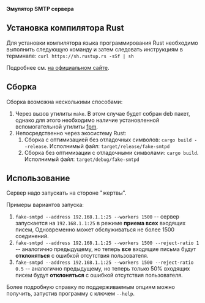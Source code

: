 **Эмулятор SMTP сервера**

## Установка компилятора Rust

Для установки компилятора языка программирования Rust необходимо выполнить следующую команду и затем следовать инструкциям в терминале: `curl https://sh.rustup.rs -sSf | sh`

Подробнее см. [на официальном сайте](https://www.rust-lang.org/en-US/install.html).

## Сборка

Сборка возможна несколькими способами:

1. Через вызов утилиты `make`. В этом случае будет собран deb пакет, однако для этого необходимо наличие установленной вспомогательной утилиты [fpm](https://github.com/jordansissel/fpm).
1. Непосредственно через экосистему Rust:
	1. Сборка с оптимизацией без отладочных символов: `cargo build --release`. Исполнимый файл: `target/release/fake-smtpd`
	1. Сборка без оптимизации с отладочными символами: `cargo build`. Исполнимый файл: `target/debug/fake-smtpd`

## Использование

Сервер надо запускать на стороне "жертвы".

Примеры вариантов запуска:

1. `fake-smtpd --address 192.168.1.1:25 --workers 1500` -- сервер запускается на `192.168.1.1:25` в режиме **приема всех** входящих писем, Одновременно может обслуживаться не более 1500 соединений.
1. `fake-smtpd --address 192.168.1.1:25 --workers 1500 --reject-ratio 1` -- аналогично предыдущему, но теперь **все** входящие письма будут **отклоняться** с ошибкой отсутствия пользователя.
1. `fake-smtpd --address 192.168.1.1:25 --workers 1500 --reject-ratio 0.5` -- аналогично предыдущему, но теперь только 50% входящих писем будут **отклоняться** с ошибкой отсутствия пользователя.

Более подробную справку по поддерживаемым опциям можно получить, запустив программу с ключем `--help`.

